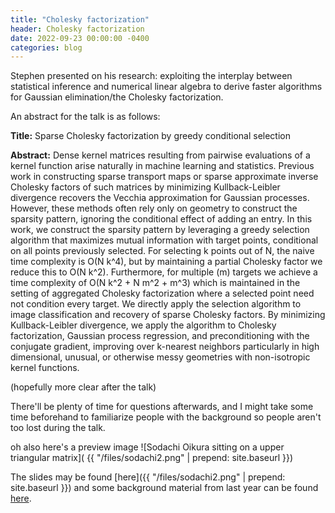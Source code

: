 ```yaml
---
title: "Cholesky factorization"
header: Cholesky factorization
date: 2022-09-23 00:00:00 -0400
categories: blog
---
```


Stephen presented on his research: exploiting the interplay between
statistical inference and numerical linear algebra to derive faster
algorithms for Gaussian elimination/the Cholesky factorization.

An abstract for the talk is as follows:

**Title:** Sparse Cholesky factorization by greedy conditional selection

**Abstract:** Dense kernel matrices resulting from pairwise evaluations of a
kernel function arise naturally in machine learning and statistics. Previous
work in constructing sparse transport maps or sparse approximate inverse
Cholesky factors of such matrices by minimizing Kullback-Leibler divergence
recovers the Vecchia approximation for Gaussian processes. However, these
methods often rely only on geometry to construct the sparsity pattern, ignoring
the conditional effect of adding an entry. In this work, we construct the
sparsity pattern by leveraging a greedy selection algorithm that maximizes
mutual information with target points, conditional on all points previously
selected. For selecting k points out of N, the naive time complexity is O(N
k^4), but by maintaining a partial Cholesky factor we reduce this to O(N k^2).
Furthermore, for multiple (m) targets we achieve a time complexity of O(N
k^2 + N m^2 + m^3) which is maintained in the setting of aggregated Cholesky
factorization where a selected point need not condition every target. We
directly apply the selection algorithm to image classification and recovery
of sparse Cholesky factors. By minimizing Kullback-Leibler divergence, we
apply the algorithm to Cholesky factorization, Gaussian process regression,
and preconditioning with the conjugate gradient, improving over k-nearest
neighbors particularly in high dimensional, unusual, or otherwise messy
geometries with non-isotropic kernel functions.

(hopefully more clear after the talk)

There'll be plenty of time for questions afterwards, and I
might take some time beforehand to familiarize people with
the background so people aren't too lost during the talk.

oh also here's a preview image
![Sodachi Oikura sitting on a upper triangular matrix](
{{ "/files/sodachi2.png" | prepend: site.baseurl }})

The slides may be found
[here]({{ "/files/sodachi2.png" | prepend: site.baseurl }})
and some background material from last year can be found
[here](/2022/cholesky-factorization-1).
